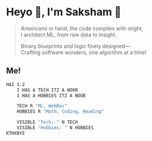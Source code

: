 <h1 align="left">Heyo 👋, I'm Saksham 👾</h1>


> Americano in hand, the code compiles with might,  
> I architect ML, from raw data to insight.  
>   
> Binary blueprints and logic finely designed—  
> Crafting software wonders, one algorithm at a time!  

## Me!
```bash
HAI 1.2
    I HAS A TECH ITZ A NOOB
    I HAS A HOBBIES ITZ A NOOB

    TECH R "ML, WebDev"
    HOBBIES R "Math, Coding, Reading"

    VISIBLE "Tech: " N TECH
    VISIBLE "Hobbies: " N HOBBIES
KTHXBYE
```

